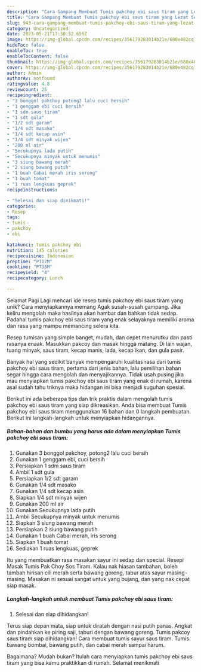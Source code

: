 ```yaml
---
description: "Cara Gampang Membuat Tumis pakchoy ebi saus tiram yang Lezat Sekali, Lezat"
title: "Cara Gampang Membuat Tumis pakchoy ebi saus tiram yang Lezat Sekali, Lezat"
slug: 943-cara-gampang-membuat-tumis-pakchoy-ebi-saus-tiram-yang-lezat-sekali-lezat
category: Uncategorized
date: 2023-05-21T17:50:52.656Z
image: https://img-global.cpcdn.com/recipes/356179283014b21e/680x482cq70/tumis-pakchoy-ebi-saus-tiram-foto-resep-utama.jpg
hideToc: false
enableToc: true
enableTocContent: false
thumbnail: https://img-global.cpcdn.com/recipes/356179283014b21e/680x482cq70/tumis-pakchoy-ebi-saus-tiram-foto-resep-utama.jpg
cover: https://img-global.cpcdn.com/recipes/356179283014b21e/680x482cq70/tumis-pakchoy-ebi-saus-tiram-foto-resep-utama.jpg
author: Admin
authorAv: notfound
ratingvalue: 4.8
reviewcount: 25
recipeingredient:
- "3 bonggol pakchoy potong2 lalu cuci bersih"
- "1 genggam ebi cuci bersih"
- "1 sdm saus tiram"
- "1 sdt gula"
- "1/2 sdt garam"
- "1/4 sdt masako"
- "1/4 sdt kecap asin"
- "1/4 sdt minyak wijen"
- "200 ml air"
- "Secukupnya lada putih"
- "Secukupnya minyak untuk menumis"
- "3 siung bawang merah"
- "2 siung bawang putih"
- "1 buah Cabai merah iris serong"
- "1 buah tomat"
- "1 ruas lengkuas geprek"
recipeinstructions:

- "Selesai dan siap dinikmati!"
categories:
- Resep
tags:
- tumis
- pakchoy
- ebi

katakunci: tumis pakchoy ebi 
nutrition: 145 calories
recipecuisine: Indonesian
preptime: "PT17M"
cooktime: "PT38M"
recipeyield: "4"
recipecategory: Lunch

---
```



Selamat Pagi Lagi mencari ide resep tumis pakchoy ebi saus tiram yang unik? Cara menyiapkannya memang Agak susah-susah gampang. Jika keliru mengolah maka hasilnya akan hambar dan bahkan tidak sedap. Padahal tumis pakchoy ebi saus tiram yang enak selayaknya memiliki aroma dan rasa yang mampu memancing selera kita.


Resep tumisan yang simple banget, mudah, dan cepet menurutku dan pasti rasanya enaak. Masukkan pakcoy dan masak hingga matang. Di lain wajan, tuang minyak, saus tiram, kecap manis, lada, kecap ikan, dan gula pasir.

Banyak hal yang sedikit banyak mempengaruhi kualitas rasa dari tumis pakchoy ebi saus tiram, pertama dari jenis bahan, lalu pemilihan bahan segar hingga cara mengolah dan menyajikannya. Tidak usah pusing jika mau menyiapkan tumis pakchoy ebi saus tiram yang enak di rumah, karena asal sudah tahu triknya maka hidangan ini bisa menjadi suguhan spesial.


Berikut ini ada beberapa tips dan trik praktis dalam mengolah tumis pakchoy ebi saus tiram yang siap dikreasikan. Anda bisa membuat Tumis pakchoy ebi saus tiram menggunakan 16 bahan dan 0 langkah pembuatan. Berikut ini langkah-langkah untuk menyiapkan hidangannya.

<!--inarticleads1-->

##### Bahan-bahan dan bumbu yang harus ada dalam menyiapkan Tumis pakchoy ebi saus tiram:

1. Gunakan 3 bonggol pakchoy, potong2 lalu cuci bersih
1. Gunakan 1 genggam ebi, cuci bersih
1. Persiapkan 1 sdm saus tiram
1. Ambil 1 sdt gula
1. Persiapkan 1/2 sdt garam
1. Gunakan 1/4 sdt masako
1. Gunakan 1/4 sdt kecap asin
1. Siapkan 1/4 sdt minyak wijen
1. Gunakan 200 ml air
1. Gunakan Secukupnya lada putih
1. Ambil Secukupnya minyak untuk menumis
1. Siapkan 3 siung bawang merah
1. Persiapkan 2 siung bawang putih
1. Gunakan 1 buah Cabai merah, iris serong
1. Siapkan 1 buah tomat
1. Sediakan 1 ruas lengkuas, geprek


Itu yang membuatkan rasa masakan sayur ini sedap dan special. Resepi Masak Tumis Pak Choy Sos Tiram. Kalau nak hiasan tambahan, boleh tambah hirisan cili merah serta bawang goreng, tabur atas sayur masing-masing. Masakan ni sesuai sangat untuk yang bujang, dan yang nak cepat siap masak. 

<!--inarticleads2-->

##### Langkah-langkah untuk membuat Tumis pakchoy ebi saus tiram:


1. Selesai dan siap dihidangkan!

Terus siap depan mata, siap untuk diratah dengan nasi putih panas. Angkat dan pindahkan ke piring saji, taburi dengan bawang goreng. Tumis pakcoy saus tiram siap dihidangkan! Cara membuat tumis sayur saus tiram. Tumis bawang bombai, bawang putih, dan cabai merah sampai harum. 

Bagaimana? Mudah bukan? Itulah cara menyiapkan tumis pakchoy ebi saus tiram yang bisa kamu praktikkan di rumah. Selamat menikmati
